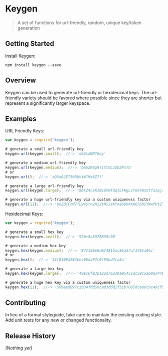 # Keygen

> A set of functions for url-friendly, random, unique key/token generation

## Getting Started

Install Keygen:

```shell
npm install keygen --save
```

## Overview

Keygen can be used to generate url-friendly or hexidecimal keys.  The url-friendly variety should be favored where possible since they are shorter but represent a significantly larger keyspace.

## Examples

URL Friendly Keys:

```js
var keygen = require('keygen');

# generate a small url-friendly key
keygen.url(keygen.small);  //-> 'ob2sdNPT6oy'

# generate a medium url-friendly key
keygen.url(keygen.medium);  //-> 'bmGZK8pH7zTCVLJZDZPsYS'
# or
keygen.url();  //-> 'zQSu6JET5kRbViW7Mz8Z7f'

# generate a large url-friendly key
keygen.url(keygen.large);  //-> '8DtZ4nsKJNiGVHTdqtLFHgLsYoktWsUtfazpjzonFUam'

# generate a huge url-friendly key via a custom uniqueness factor
keygen.url(11);  //-> '86ZdCFcM7TLw45rn2Hi2tN5JsKYne6Uk4XAQ76b5YWwfUtZYzfKxnv8t96u9funiTHGHzKco7JN34umyyjUvGZkBLNBQSEtj5VSkaDYXfDwQ2CmtYCmdGn6ke'
```

Hexidecimal Keys:

```js
var keygen = require('keygen');

# generate a small hex key
keygen.hex(keygen.small);  //-> '926e8a8970835c96'

# generate a medium hex key
keygen.hex(keygen.medium);  //-> '871136e6d634815ac8ba57af1761a0bc'
# or
keygen.hex();  //-> '13f8109d204bec06da97c9f93bd7ca5a'

# generate a large hex key
keygen.hex(keygen.large);  //-> '40ec6f83ba22d76239a95451dc59c5ab0a3448feaecc4074365ac01bd871ba08'

# generate a huge hex key via a custom uniqueness factor
keygen.hex(11);  //-> '56beed897c1b34fdd50cad3ddd2f31b7085dca88c9c49cf96a89fee76886823a002a0dc43656848a0562cf73509b9ea98bfe6ca51e042fa59c57b0a98b2ff9e63fc41117b073a6f3cf477acfe922de4f5df3de0c3665b657'
```

## Contributing
In lieu of a formal styleguide, take care to maintain the existing coding style. Add unit tests for any new or changed functionality.

## Release History
_(Nothing yet)_
